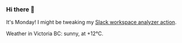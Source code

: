### Hi there :wave:

It's Monday! I might be tweaking my [Slack workspace analyzer action](https://github.com/bewuethr/slack-analyzer).

Weather in Victoria BC: sunny, at +12°C.
